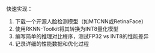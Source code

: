 快速实现：
1. 下载一个开源人脸检测模型（如MTCNN或RetinaFace）
2. 使用RKNN-Toolkit将其转换为INT8量化模型
3. 编写简单的推理对比程序，测试FP32 vs INT8的性能差异
4. 记录详细的性能数据和优化过程

